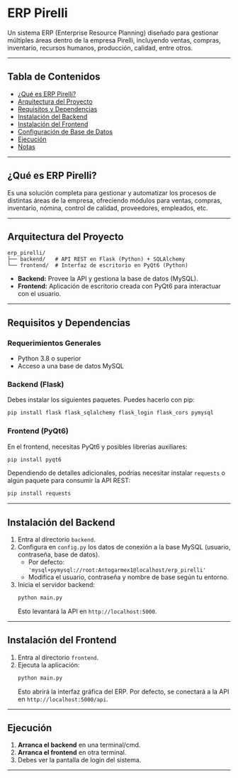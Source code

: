 # ERP Pirelli

Un sistema ERP (Enterprise Resource Planning) diseñado para gestionar múltiples áreas dentro de la empresa Pirelli, incluyendo ventas, compras, inventario, recursos humanos, producción, calidad, entre otros.

---

## Tabla de Contenidos

- [¿Qué es ERP Pirelli?](#qué-es-erp-pirelli)
- [Arquitectura del Proyecto](#arquitectura-del-proyecto)
- [Requisitos y Dependencias](#requisitos-y-dependencias)
- [Instalación del Backend](#instalación-del-backend)
- [Instalación del Frontend](#instalación-del-frontend)
- [Configuración de Base de Datos](#configuración-de-base-de-datos)
- [Ejecución](#ejecución)
- [Notas](#notas)

---

## ¿Qué es ERP Pirelli?

Es una solución completa para gestionar y automatizar los procesos de distintas áreas de la empresa, ofreciendo módulos para ventas, compras, inventario, nómina, control de calidad, proveedores, empleados, etc.

---

## Arquitectura del Proyecto

    erp_pirelli/
    ├── backend/   # API REST en Flask (Python) + SQLAlchemy
    └── frontend/  # Interfaz de escritorio en PyQt6 (Python)

- **Backend:** Provee la API y gestiona la base de datos (MySQL).
- **Frontend:** Aplicación de escritorio creada con PyQt6 para interactuar con el usuario.

---

## Requisitos y Dependencias

### Requerimientos Generales

- Python 3.8 o superior
- Acceso a una base de datos MySQL

### Backend (Flask)

Debes instalar los siguientes paquetes. Puedes hacerlo con pip:

```bash
pip install flask flask_sqlalchemy flask_login flask_cors pymysql
```

### Frontend (PyQt6)

En el frontend, necesitas PyQt6 y posibles librerías auxiliares:

```bash
pip install pyqt6
```

Dependiendo de detalles adicionales, podrías necesitar instalar `requests` o algún paquete para consumir la API REST:

```bash
pip install requests
```

---

## Instalación del Backend

1. Entra al directorio `backend`.
2. Configura en `config.py` los datos de conexión a la base MySQL (usuario, contraseña, base de datos).
   - Por defecto: `'mysql+pymysql://root:Antogarmex1@localhost/erp_pirelli'`
   - Modifica el usuario, contraseña y nombre de base según tu entorno.
3. Inicia el servidor backend:
   ```bash
   python main.py
   ```
   Esto levantará la API en `http://localhost:5000`.

---

## Instalación del Frontend

1. Entra al directorio `frontend`.
2. Ejecuta la aplicación:
   ```bash
   python main.py
   ```
   Esto abrirá la interfaz gráfica del ERP. Por defecto, se conectará a la API en `http://localhost:5000/api`.

---

## Ejecución

1. **Arranca el backend** en una terminal/cmd.
2. **Arranca el frontend** en otra terminal.
3. Debes ver la pantalla de login del sistema.

---
